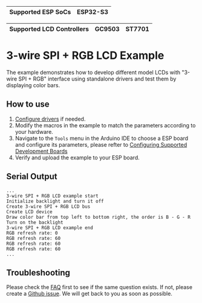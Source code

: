 | Supported ESP SoCs | ESP32-S3 |
| ------------------ | -------- |

| Supported LCD Controllers | GC9503 | ST7701 |
| ------------------------- | ------ | ------ |

# 3-wire SPI + RGB LCD Example

The example demonstrates how to develop different model LCDs with "3-wire SPI + RGB" interface using standalone drivers and test them by displaying color bars.

## How to use

1. [Configure drivers](../../../README.md#configuring-drivers) if needed.
2. Modify the macros in the example to match the parameters according to your hardware.
3. Navigate to the `Tools` menu in the Arduino IDE to choose a ESP board and configure its parameters, please refter to [Configuring Supported Development Boards](../../../README.md#configuring-supported-development-boards)
4. Verify and upload the example to your ESP board.

## Serial Output

```
...
3-wire SPI + RGB LCD example start
Initialize backlight and turn it off
Create 3-wire SPI + RGB LCD bus
Create LCD device
Draw color bar from top left to bottom right, the order is B - G - R
Turn on the backlight
3-wire SPI + RGB LCD example end
RGB refresh rate: 0
RGB refresh rate: 60
RGB refresh rate: 60
RGB refresh rate: 60
...
```

## Troubleshooting

Please check the [FAQ](../../../README.md#faq) first to see if the same question exists. If not, please create a [Github issue](https://github.com/esp-arduino-libs/ESP32_Display_Panel/issues). We will get back to you as soon as possible.
